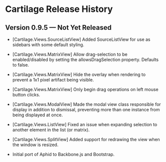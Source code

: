 
# Cartilage Release History

## Version 0.9.5 — Not Yet Released

 * [Cartilage.Views.SourceListView] Added SourceListView for use as sidebars
   with some default styling.

 * [Cartilage.Views.MatrixView] Allow drag-selection to be enabled/disabled by
   setting the allowsDragSelection property. Defaults to false.

 * [Cartilage.Views.MatrixView] Hide the overlay when rendering to prevent a
   1x1 pixel artifact being visible.

 * [Cartilage.Views.MatrixView] Only begin drag operations on left mouse
   button clicks.

 * [Cartilage.Views.ModalView] Made the modal view class responsible for
   display in addition to dismissal, preventing more than one instance from
   being displayed at once.

 * [Cartilage.Views.ListView] Fixed an issue when expanding selection to
   another element in the list (or matrix).

 * [Cartilage.Views.SplitView] Added support for redrawing the view when the
   window is resized.

 * Initial port of Aphid to Backbone.js and Bootstrap.
